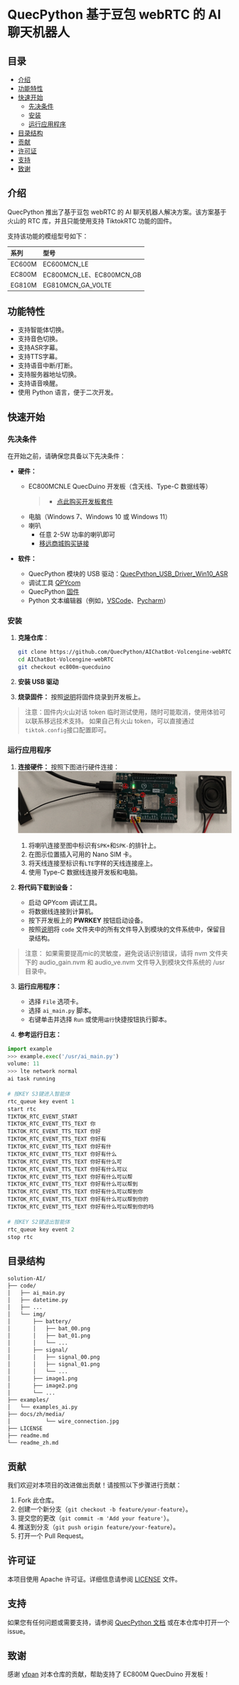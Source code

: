 # QuecPython 基于豆包 webRTC 的 AI 聊天机器人

## 目录

- [介绍](#介绍)
- [功能特性](#功能特性)
- [快速开始](#快速开始)
  - [先决条件](#先决条件)
  - [安装](#安装)
  - [运行应用程序](#运行应用程序)
- [目录结构](#目录结构)
- [贡献](#贡献)
- [许可证](#许可证)
- [支持](#支持)
- [致谢](#致谢)

## 介绍

QuecPython 推出了基于豆包 webRTC 的 AI 聊天机器人解决方案。该方案基于火山的 RTC 库，并且只能使用支持 TiktokRTC 功能的固件。

支持该功能的模组型号如下：

| 系列   | 型号                                                         |
| :----- | :----------------------------------------------------------- |
| EC600M | EC600MCN_LE                                                  |
| EC800M | EC800MCN_LE、EC800MCN_GB                                     |
| EG810M | EG810MCN_GA_VOLTE                                            |

## 功能特性

- 支持智能体切换。
- 支持音色切换。
- 支持ASR字幕。
- 支持TTS字幕。
- 支持语音中断/打断。
- 支持服务器地址切换。
- 支持语音唤醒。
- 使用 Python 语言，便于二次开发。

## 快速开始

### 先决条件

在开始之前，请确保您具备以下先决条件：

- **硬件：**
  - EC800MCNLE QuecDuino 开发板（含天线、Type-C 数据线等）
    > - [点此购买开发板套件](https://www.quecmall.com/goods-detail/2c90800c94028da20194824724370127)
  - 电脑（Windows 7、Windows 10 或 Windows 11）
  - 喇叭
    - 任意 2-5W 功率的喇叭即可
    - [移远商城购买链接](https://www.quecmall.com/goods-detail/2c90800c94028da201948249e9f4012d)

- **软件：**
  - QuecPython 模块的 USB 驱动：[QuecPython_USB_Driver_Win10_ASR](https://images.quectel.com/python/2023/04/Quectel_Windows_USB_DriverA_Customer_V1.1.13.zip)
  - 调试工具 [QPYcom](https://images.quectel.com/python/2022/12/QPYcom_V3.6.0.zip)
  - QuecPython [固件](https://github.com/QuecPython/AIChatBot-Volcengine-webRTC/releases/download/v1.0.1/EC800MCNLER06A08M08_OCPU_QPY_TEST0219.zip)
  - Python 文本编辑器（例如，[VSCode](https://code.visualstudio.com/)、[Pycharm](https://www.jetbrains.com/pycharm/download/)）

### 安装

1. **克隆仓库**：
   ```bash
   git clone https://github.com/QuecPython/AIChatBot-Volcengine-webRTC.git
   cd AIChatBot-Volcengine-webRTC
   git checkout ec800m-quecduino
   ```

2. **安装 USB 驱动**

3. **烧录固件：**
   按照[说明](https://python.quectel.com/doc/Application_guide/zh/dev-tools/QPYcom/qpycom-dw.html#%E4%B8%8B%E8%BD%BD%E5%9B%BA%E4%BB%B6)将固件烧录到开发板上。

> 注意：固件内火山对话 token 临时测试使用，随时可能取消，使用体验可以联系移远技术支持。
> 如果自己有火山 token，可以直接通过`tiktok.config`接口配置即可。

### 运行应用程序

1. **连接硬件：**
   按照下图进行硬件连接：
   <img src="./docs/zh/media/wire_connection.jpg" style="zoom:67%;" /> 
   1. 将喇叭连接至图中标识有`SPK+`和`SPK-`的排针上。
   2. 在图示位置插入可用的 Nano SIM 卡。
   3. 将天线连接至标识有`LTE`字样的天线连接座上。
   4. 使用 Type-C 数据线连接开发板和电脑。

2. **将代码下载到设备：**
   - 启动 QPYcom 调试工具。
   - 将数据线连接到计算机。
   - 按下开发板上的 **PWRKEY** 按钮启动设备。
   - 按照[说明](https://python.quectel.com/doc/Application_guide/zh/dev-tools/QPYcom/qpycom-dw.html#%E4%B8%8B%E8%BD%BD%E8%84%9A%E6%9C%AC)将 `code` 文件夹中的所有文件导入到模块的文件系统中，保留目录结构。

> 注意： 如果需要提高mic的灵敏度，避免说话识别错误，请将 nvm 文件夹下的 audio_gain.nvm 和 audio_ve.nvm 文件导入到模块文件系统的 /usr 目录中。

3. **运行应用程序：**
   - 选择 `File` 选项卡。
   - 选择 `ai_main.py` 脚本。
   - 右键单击并选择 `Run` 或使用`运行`快捷按钮执行脚本。

4. **参考运行日志：**
```python
import example
>>> example.exec('/usr/ai_main.py')
volume: 11
>>> lte network normal
ai task running

# 按KEY S3键进入智能体
rtc_queue key event 1
start rtc
TIKTOK_RTC_EVENT_START
TIKTOK_RTC_EVENT_TTS_TEXT 你
TIKTOK_RTC_EVENT_TTS_TEXT 你好
TIKTOK_RTC_EVENT_TTS_TEXT 你好有
TIKTOK_RTC_EVENT_TTS_TEXT 你好有什
TIKTOK_RTC_EVENT_TTS_TEXT 你好有什么
TIKTOK_RTC_EVENT_TTS_TEXT 你好有什么可
TIKTOK_RTC_EVENT_TTS_TEXT 你好有什么可以
TIKTOK_RTC_EVENT_TTS_TEXT 你好有什么可以帮
TIKTOK_RTC_EVENT_TTS_TEXT 你好有什么可以帮到
TIKTOK_RTC_EVENT_TTS_TEXT 你好有什么可以帮到你
TIKTOK_RTC_EVENT_TTS_TEXT 你好有什么可以帮到你的
TIKTOK_RTC_EVENT_TTS_TEXT 你好有什么可以帮到你的吗

# 按KEY S2键退出智能体
rtc_queue key event 2
stop rtc
```

## 目录结构

```plaintext
solution-AI/
├── code/
│   ├── ai_main.py
│   ├── datetime.py
│   ├── ...
│   └── img/
│       ├── battery/
│       │   ├── bat_00.png
│       │   ├── bat_01.png
│       │   └── ...
│       ├── signal/
│       │   ├── signal_00.png
│       │   ├── signal_01.png
│       │   └── ...
│       ├── image1.png
│       ├── image2.png
│       └── ...
├── examples/
│   └── examples_ai.py
├── docs/zh/media/
│           └── wire_connection.jpg
├── LICENSE
├── readme.md
└── readme_zh.md
```

## 贡献

我们欢迎对本项目的改进做出贡献！请按照以下步骤进行贡献：

1. Fork 此仓库。
2. 创建一个新分支（`git checkout -b feature/your-feature`）。
3. 提交您的更改（`git commit -m 'Add your feature'`）。
4. 推送到分支（`git push origin feature/your-feature`）。
5. 打开一个 Pull Request。

## 许可证

本项目使用 Apache 许可证。详细信息请参阅 [LICENSE](LICENSE) 文件。

## 支持

如果您有任何问题或需要支持，请参阅 [QuecPython 文档](https://python.quectel.com/doc) 或在本仓库中打开一个 issue。

## 致谢

感谢 [yfpan](https://github.com/kkongling) 对本仓库的贡献，帮助支持了 EC800M QuecDuino 开发板！